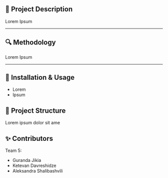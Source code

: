 ## 📝 Project Description

Lorem Ipsum

---

## 🔍 Methodology

Lorem Ipsum

---

## 🚀 Installation & Usage

- Lorem
- Ipsum

## 📁 Project Structure

Lorem ipsum dolor sit ame

## ✨ Contributors

Team 5:

- Guranda Jikia
- Ketevan Davreshidze
- Aleksandra Shalibashvili
